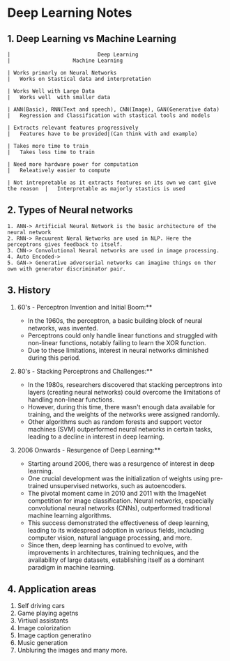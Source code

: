 # Deep Learning Notes

## 1. Deep Learning vs Machine Learning

```
|                            Deep Learning                                      |                    Machine Learning                                     

| Works primarly on Neural Networks                                             |   Works on Stastical data and interpretation                

| Works Well with Large Data                                                    |   Works well  with smaller data

| ANN(Basic), RNN(Text and speech), CNN(Image), GAN(Generative data)            |   Regression and Classification with stastical tools and models

| Extracts relevant features progressively                                      |   Features have to be provided|(Can think with and example)

| Takes more time to train                                                      |   Takes less time to train

| Need more hardware power for computation                                      |   Releatively easier to compute

| Not intrepretable as it extracts features on its own we cant give the reason  |   Interpretable as majorly stastics is used

 ```

## 2. Types of Neural networks

    1. ANN-> Artificial Neural Network is the basic architecture of the neural network
    2. RNN-> Recuurent Neral Networks are used in NLP. Here the perceptrons gives feedback to itself.
    3. CNN-> Convolutional Neural networks are used in image processing.
    4. Auto Encoded-> 
    5. GAN-> Generative adverserial networks can imagine things on ther own with generator discriminator pair.


## 3. History

1. 60's - Perceptron Invention and Initial Boom:**
   - In the 1960s, the perceptron, a basic building block of neural networks, was invented.
   - Perceptrons could only handle linear functions and struggled with non-linear functions, notably failing to learn the XOR function.
   - Due to these limitations, interest in neural networks diminished during this period.

2. 80's - Stacking Perceptrons and Challenges:**
   - In the 1980s, researchers discovered that stacking perceptrons into layers (creating neural networks) could overcome the limitations of handling non-linear functions.
   - However, during this time, there wasn't enough data available for training, and the weights of the networks were assigned randomly.
   - Other algorithms such as random forests and support vector machines (SVM) outperformed neural networks in certain tasks, leading to a decline in interest in deep learning.

3. 2006 Onwards - Resurgence of Deep Learning:**
   - Starting around 2006, there was a resurgence of interest in deep learning.
   - One crucial development was the initialization of weights using pre-trained unsupervised networks, such as autoencoders.
   - The pivotal moment came in 2010 and 2011 with the ImageNet competition for image classification. Neural networks, especially convolutional neural networks (CNNs), outperformed traditional machine learning algorithms.
   - This success demonstrated the effectiveness of deep learning, leading to its widespread adoption in various fields, including computer vision, natural language processing, and more.
   - Since then, deep learning has continued to evolve, with improvements in architectures, training techniques, and the availability of large datasets, establishing itself as a dominant paradigm in machine learning.


## 4. Application areas

1. Self driving cars
2. Game playing agetns
3. Virtiual assistants
4. Image colorization
5. Image caption generatino
6. Music generation 
7. Unbluring the images and many more.